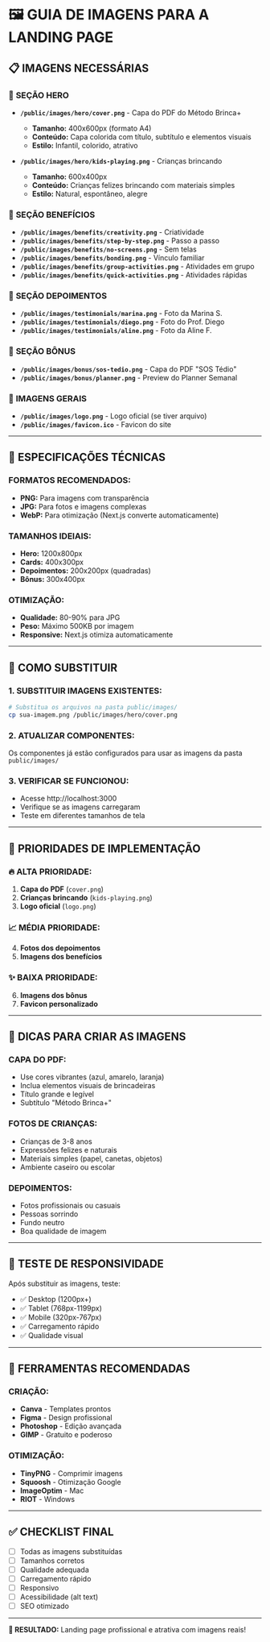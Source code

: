 # 🖼️ GUIA DE IMAGENS PARA A LANDING PAGE

## 📋 **IMAGENS NECESSÁRIAS**

### 🎯 **SEÇÃO HERO**
- **`/public/images/hero/cover.png`** - Capa do PDF do Método Brinca+
  - **Tamanho:** 400x600px (formato A4)
  - **Conteúdo:** Capa colorida com título, subtítulo e elementos visuais
  - **Estilo:** Infantil, colorido, atrativo

- **`/public/images/hero/kids-playing.png`** - Crianças brincando
  - **Tamanho:** 600x400px
  - **Conteúdo:** Crianças felizes brincando com materiais simples
  - **Estilo:** Natural, espontâneo, alegre

### 💎 **SEÇÃO BENEFÍCIOS**
- **`/public/images/benefits/creativity.png`** - Criatividade
- **`/public/images/benefits/step-by-step.png`** - Passo a passo
- **`/public/images/benefits/no-screens.png`** - Sem telas
- **`/public/images/benefits/bonding.png`** - Vínculo familiar
- **`/public/images/benefits/group-activities.png`** - Atividades em grupo
- **`/public/images/benefits/quick-activities.png`** - Atividades rápidas

### 👥 **SEÇÃO DEPOIMENTOS**
- **`/public/images/testimonials/marina.png`** - Foto da Marina S.
- **`/public/images/testimonials/diego.png`** - Foto do Prof. Diego
- **`/public/images/testimonials/aline.png`** - Foto da Aline F.

### 🎁 **SEÇÃO BÔNUS**
- **`/public/images/bonus/sos-tedio.png`** - Capa do PDF "SOS Tédio"
- **`/public/images/bonus/planner.png`** - Preview do Planner Semanal

### 📱 **IMAGENS GERAIS**
- **`/public/images/logo.png`** - Logo oficial (se tiver arquivo)
- **`/public/images/favicon.ico`** - Favicon do site

---

## 🎨 **ESPECIFICAÇÕES TÉCNICAS**

### **FORMATOS RECOMENDADOS:**
- **PNG:** Para imagens com transparência
- **JPG:** Para fotos e imagens complexas
- **WebP:** Para otimização (Next.js converte automaticamente)

### **TAMANHOS IDEIAIS:**
- **Hero:** 1200x800px
- **Cards:** 400x300px
- **Depoimentos:** 200x200px (quadradas)
- **Bônus:** 300x400px

### **OTIMIZAÇÃO:**
- **Qualidade:** 80-90% para JPG
- **Peso:** Máximo 500KB por imagem
- **Responsive:** Next.js otimiza automaticamente

---

## 🔧 **COMO SUBSTITUIR**

### **1. SUBSTITUIR IMAGENS EXISTENTES:**
```bash
# Substitua os arquivos na pasta public/images/
cp sua-imagem.png /public/images/hero/cover.png
```

### **2. ATUALIZAR COMPONENTES:**
Os componentes já estão configurados para usar as imagens da pasta `public/images/`

### **3. VERIFICAR SE FUNCIONOU:**
- Acesse http://localhost:3000
- Verifique se as imagens carregaram
- Teste em diferentes tamanhos de tela

---

## 🎯 **PRIORIDADES DE IMPLEMENTAÇÃO**

### **🔥 ALTA PRIORIDADE:**
1. **Capa do PDF** (`cover.png`)
2. **Crianças brincando** (`kids-playing.png`)
3. **Logo oficial** (`logo.png`)

### **📈 MÉDIA PRIORIDADE:**
4. **Fotos dos depoimentos**
5. **Imagens dos benefícios**

### **✨ BAIXA PRIORIDADE:**
6. **Imagens dos bônus**
7. **Favicon personalizado**

---

## 🚀 **DICAS PARA CRIAR AS IMAGENS**

### **CAPA DO PDF:**
- Use cores vibrantes (azul, amarelo, laranja)
- Inclua elementos visuais de brincadeiras
- Título grande e legível
- Subtítulo "Método Brinca+"

### **FOTOS DE CRIANÇAS:**
- Crianças de 3-8 anos
- Expressões felizes e naturais
- Materiais simples (papel, canetas, objetos)
- Ambiente caseiro ou escolar

### **DEPOIMENTOS:**
- Fotos profissionais ou casuais
- Pessoas sorrindo
- Fundo neutro
- Boa qualidade de imagem

---

## 📱 **TESTE DE RESPONSIVIDADE**

Após substituir as imagens, teste:
- ✅ Desktop (1200px+)
- ✅ Tablet (768px-1199px)
- ✅ Mobile (320px-767px)
- ✅ Carregamento rápido
- ✅ Qualidade visual

---

## 🎨 **FERRAMENTAS RECOMENDADAS**

### **CRIAÇÃO:**
- **Canva** - Templates prontos
- **Figma** - Design profissional
- **Photoshop** - Edição avançada
- **GIMP** - Gratuito e poderoso

### **OTIMIZAÇÃO:**
- **TinyPNG** - Comprimir imagens
- **Squoosh** - Otimização Google
- **ImageOptim** - Mac
- **RIOT** - Windows

---

## ✅ **CHECKLIST FINAL**

- [ ] Todas as imagens substituídas
- [ ] Tamanhos corretos
- [ ] Qualidade adequada
- [ ] Carregamento rápido
- [ ] Responsivo
- [ ] Acessibilidade (alt text)
- [ ] SEO otimizado

---

**🎯 RESULTADO:** Landing page profissional e atrativa com imagens reais!

